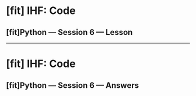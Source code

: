 # [fit] IHF: Code
## [fit]Python — Session 6 — Lesson

---

# [fit] IHF: Code
## [fit]Python — Session 6 — Answers
